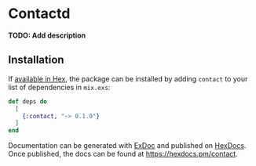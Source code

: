 # Contactd 

**TODO: Add description**

## Installation

If [available in Hex](https://hex.pm/docs/publish), the package can be installed
by adding `contact` to your list of dependencies in `mix.exs`:

```elixir
def deps do
  [
    {:contact, "~> 0.1.0"}
  ]
end
```

Documentation can be generated with [ExDoc](https://github.com/elixir-lang/ex_doc)
and published on [HexDocs](https://hexdocs.pm). Once published, the docs can
be found at <https://hexdocs.pm/contact>.

